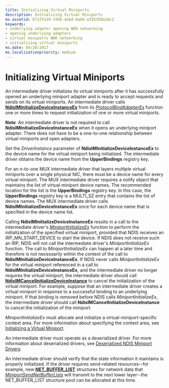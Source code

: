 ```yaml
---
title: Initializing Virtual Miniports
description: Initializing Virtual Miniports
ms.assetid: b712fe29-fd56-4abd-bab6-e335350a20c2
keywords:
- underlying adapter opening WDK networking
- opening underlying adapters
- virtual miniports WDK networking
- initializing virtual miniports
ms.date: 04/20/2017
ms.localizationpriority: medium
---
```


# Initializing Virtual Miniports





An intermediate driver initializes its virtual miniports after it has successfully opened an underlying miniport adapter and is ready to accept requests and sends on its virtual miniports. An intermediate driver calls [**NdisIMInitializeDeviceInstanceEx**](/windows-hardware/drivers/ddi/ndis/nf-ndis-ndisiminitializedeviceinstanceex) from its [*ProtocolBindAdapterEx*](/windows-hardware/drivers/ddi/ndis/nc-ndis-protocol_bind_adapter_ex) function one or more times to request initialization of one or more virtual miniports.

**Note**  An intermediate driver is not required to call **NdisIMInitializeDeviceInstanceEx** when it opens an underlying miniport adapter. There does not have to be a one-to-one relationship between virtual miniports and open adapters.

 

Set the *DriverInstance* parameter of **NdisIMInitializeDeviceInstanceEx** to the device name for the virtual miniport being initialized. The intermediate driver obtains the device name from the **UpperBindings** registry key.

For an *n*-to-one MUX intermediate driver that layers multiple virtual miniports over a single physical NIC, there must be a device name for every virtual miniport. The MUX intermediate driver requires a notify object that maintains the list of virtual miniport device names. The recommended location for the list is the **UpperBindings** registry key. In this case, the **UpperBindings** registry key is a MULTI\_SZ entry that contains the list of device names. The MUX intermediate driver calls **NdisIMInitializeDeviceInstanceEx** once for each device name that is specified in the device name list.

Calling **NdisIMInitializeDeviceInstanceEx** results in a call to the intermediate driver's [*MiniportInitializeEx*](/windows-hardware/drivers/ddi/ndis/nc-ndis-miniport_initialize) function to perform the initialization of the specified virtual miniport, provided that NDIS receives an IRP\_MN\_START\_DEVICE to start the device. If NDIS does not receive such an IRP, NDIS will not call the intermediate driver's *MiniportInitializeEx* function. The call to *MiniportInitializeEx* can happen at a later time and therefore is not necessarily within the context of the call to **NdisIMInitializeDeviceInstanceEx**. If NDIS never calls *MiniportInitializeEx* for the virtual miniport referenced in a call to **NdisIMInitializeDeviceInstanceEx**, and the intermediate driver no longer requires the virtual miniport, the intermediate driver should call [**NdisIMCancelInitializeDeviceInstance**](/windows-hardware/drivers/ddi/ndis/nf-ndis-ndisimcancelinitializedeviceinstance) to cancel the initialization of the virtual miniport. For example, suppose that an intermediate driver creates a virtual miniport in response to a successful binding to an underlying miniport. If that binding is removed before NDIS calls *MiniportInitializeEx*, the intermediate driver should call **NdisIMCancelInitializeDeviceInstance** to cancel the initialization of the miniport.

*MiniportInitializeEx* must allocate and initialize a virtual-miniport-specific context area. For more information about specifying the context area, see [Initializing a Virtual Miniport](initializing-a-virtual-miniport.md).

An intermediate driver must operate as a deserialized driver. For more information about deserialized drivers, see [Deserialized NDIS Miniport Drivers](deserialized-ndis-miniport-drivers.md).

An intermediate driver should verify that the state information it maintains is properly initialized. If the driver requires send-related resources--for example, new [**NET\_BUFFER\_LIST**](/windows-hardware/drivers/ddi/nbl/ns-nbl-net_buffer_list) structures for network data that [*MiniportSendNetBufferLists*](/windows-hardware/drivers/ddi/ndis/nc-ndis-miniport_send_net_buffer_lists) will transmit to the next lower layer--the NET\_BUFFER\_LIST structure pool can be allocated at this time.

 

